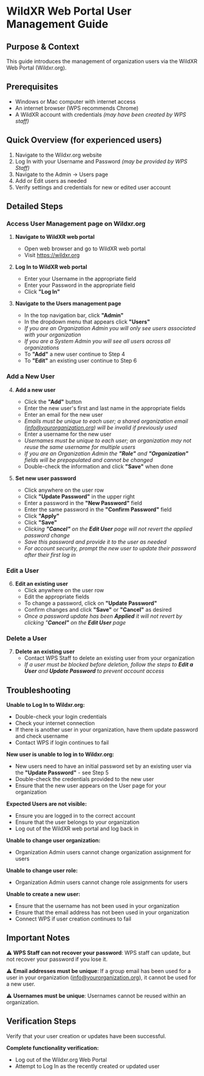 # WildXR Web Portal User Management Guide

## Purpose & Context
This guide introduces the management of organization users via the WildXR Web Portal (Wildxr.org).

## Prerequisites
- Windows or Mac computer with internet access
- An internet browser (WPS recommends Chrome)
- A WildXR account with credentials *(may have been created by WPS staff)*

## Quick Overview (for experienced users)
1. Navigate to the Wildxr.org website
2. Log In with your Username and Password *(may be provided by WPS Staff)*
3. Navigate to the Admin -> Users page
4. Add or Edit users as needed
5. Verify settings and credentials for new or edited user account

## Detailed Steps

### Access User Management page on Wildxr.org

1. **Navigate to WildXR web portal**
   - Open web browser and go to WildXR web portal
   - Visit https://wildxr.org

2. **Log In to WildXR web portal**
   - Enter your Username in the appropriate field
   - Enter your Password in the appropriate field
   - Click **"Log In"**

3. **Navigate to the Users management page**
   - In the top navigation bar, click **"Admin"**
   - In the dropdown menu that appears click **"Users"**
   - *If you are an Organization Admin you will only see users associated with your organization*
   - *If you are a System Admin you will see all users across all organizations*
   - To **"Add"** a new user continue to Step 4
   - To **"Edit"** an existing user continue to Step 6
<div style="page-break-after: always;"></div>

### Add a New User

4. **Add a new user**
   - Click the **"Add"** button
   - Enter the new user's first and last name in the appropriate fields
   - Enter an email for the new user
   - *Emails must be unique to each user; a shared organization email (info@yourorganization.org) will be invalid if previously used*
   - Enter a username for the new user
   - *Usernames must be unique to each user; an organization may not reuse the same username for multiple users*
   - *If you are an Organization Admin the **"Role"** and **"Organization"** fields will be prepopulated and cannot be changed*
   - Double-check the information and click **"Save"** when done

5. **Set new user password**
   - Click anywhere on the user row
   - Click **"Update Password"** in the upper right
   - Enter a password in the **"New Password"** field
   - Enter the same password in the **"Confirm Password"** field
   - Click **"Apply"**
   - Click **"Save"**
   - *Clicking **"Cancel"** on the **Edit User** page will not revert the applied password change*
   - *Save this password and provide it to the user as needed*
   - *For account security, prompt the new user to update their password after their first log in*

### Edit a User

6. **Edit an existing user**
   - Click anywhere on the user row
   - Edit the appropriate fields
   - To change a password, click on **"Update Password"**
   - Confirm changes and click **"Save"** or **"Cancel"** as desired
   - *Once a password update has been **Applied** it will not revert by clicking "**Cancel"** on the **Edit User** page*

### Delete a User

7. **Delete an existing user**
   - Contact WPS Staff to delete an existing user from your organization
   - *If a user must be blocked before deletion, follow the steps to **Edit a User** and **Update Password** to prevent account access*
<div style="page-break-after: always;"></div>

## Troubleshooting

**Unable to Log In to Wildxr.org:**
- Double-check your login credentials
- Check your internet connection
- If there is another user in your organization, have them update password and check username
- Contact WPS if login continues to fail

**New user is unable to log in to Wildxr.org:**
- New users need to have an initial password set by an existing user via the **"Update Password"** - see Step 5
- Double-check the credentials provided to the new user
- Ensure that the new user appears on the User page for your organization

**Expected Users are not visible:**
- Ensure you are logged in to the correct account
- Ensure that the user belongs to your organization
- Log out of the WildXR web portal and log back in

**Unable to change user organization:**
- Organization Admin users cannot change organization assignment for users

**Unable to change user role:**
- Organization Admin users cannot change role assignments for users

**Unable to create a new user:**
- Ensure that the username has not been used in your organization
- Ensure that the email address has not been used in your organization
- Connect WPS if user creation continues to fail

## Important Notes

⚠️ **WPS Staff can not recover your password**: WPS staff can update, but not recover your password if you lose it.

⚠️ **Email addresses must be unique**: If a group email has been used for a user in your organization (info@yourorganization.org), it cannot be used for a new user.

⚠️ **Usernames must be unique**: Usernames cannot be reused within an organization.
<div style="page-break-after: always;"></div>

## Verification Steps

Verify that your user creation or updates have been successful.

**Complete functionality verification:**
- Log out of the Wildxr.org Web Portal
- Attempt to Log In as the recently created or updated user
